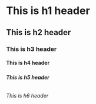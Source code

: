 # <h1> This is h1 header </h1>
## <h2> This is h2 header </h2>
### <h3> This is h3 header </h3>
#### <h4> This is h4 header </h4>
##### <h5> This is h5 header </h5>
###### <h6> This is h6 header </h6>
